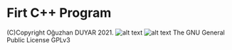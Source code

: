 # Firt C++ Program

(C)Copyright Oğuzhan DUYAR 2021. 
![alt text](https://upload.wikimedia.org/wikipedia/commons/1/18/ISO_C%2B%2B_Logo.svg)
![alt text](https://www.gnu.org/graphics/gplv3-127x51.png)
The GNU General Public License GPLv3



